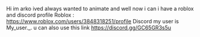 Hi im arko ived always wanted to animate and well now i can i have a roblox and discord profile
Roblox : https://www.roblox.com/users/3848318251/profile
Discord my user is My_user._. 
u can also use this link https://discord.gg/GC65GR3s5u
